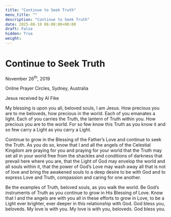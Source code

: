 ```yaml
---
title: "Continue to Seek Truth"
menu_title: ""
description: "Continue to Seek Truth"
date: 2025-08-10 06:00:00+00:00
draft: False
hidden: True
weight:
---
```

# Continue to Seek Truth

November 26<sup>th</sup>, 2019

Online Prayer Circles, Sydney, Australia

Jesus received by Al Fike

My blessing is upon you all, beloved souls, I am Jesus. How precious you are to me beloveds, how precious in the world. Each of you emanates a light. Each of you carries the Truth, the lantern of Truth within you. How precious you are to the world. For so few know this Truth as you know it and so few carry a Light as you carry a Light.

Continue to grow in the Blessing of the Father’s Love and continue to seek the Truth. As you do so, know that I and all the angels of the Celestial Kingdom are praying for you and praying for your world that the Truth may set all in your world free from the shackles and conditions of darkness that prevail here where you are, that the Light of God may envelop the world and all souls within it, that the power of God’s Love may wash away all that is not of love and bring the awakened souls to a deep desire to be with God and to express Love and Truth, compassion and caring for one another.

Be the examples of Truth, beloved souls, as you walk the world. Be God’s instruments of Truth as you continue to grow in His Blessing of Love. Know that I and the angels are with you all in these efforts to grow in Love, to be a Light ever brighter, ever deeper in this relationship with God. God bless you, beloveds. My love is with you. My love is with you, beloveds. God bless you.
